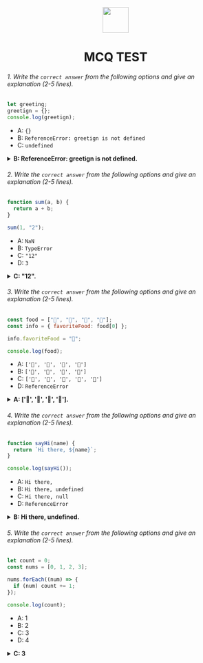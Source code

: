 <div align="center">
  <img height="60" src="https://edurev.gumlet.io/AllImages/original/ApplicationImages/CourseImages/944e5d47-8c55-4a89-91e5-22ab5f2798fc_CI.png">
  <h1>MCQ TEST</h1>
</div>

###### 1. Write the `correct answer` from the following options and give an explanation (2-5 lines).

```javascript
let greeting;
greetign = {};
console.log(greetign);
```

- A: `{}`
- B: `ReferenceError: greetign is not defined`
- C: `undefined`

<details><summary><b>B: ReferenceError: greetign is not defined.</b></summary>
<p>

#### Answer:

<i> Here variable is greeting but then attempted to assign an empty object to a variable called greetign, which is a typo and not declared anywhere. As a result, when we try to log greetign, JavaScript will throw a ReferenceError because greetign is not defined in your code. </i>

</p>
</details>

###### 2. Write the `correct answer` from the following options and give an explanation (2-5 lines).

```javascript
function sum(a, b) {
  return a + b;
}

sum(1, "2");
```

- A: `NaN`
- B: `TypeError`
- C: `"12"`
- D: `3`

<details><summary><b>C: "12".</b></summary>
<p>

#### Answer: ?

<i>In JavaScript, the + operator is used for both addition and string concatenation. When we use the + operator with a string and a number, JavaScript will treat it as string concatenation. Here sum function call, you're passing 1 (a number) and "2" (a string) as arguments. JavaScript will convert the number 1 to a string and then concatenate it with the string "2", resulting in the string "12". Therefore, the function will return the string "12".</i>

</p>
</details>

###### 3. Write the `correct answer` from the following options and give an explanation (2-5 lines).

```javascript
const food = ["🍕", "🍫", "🥑", "🍔"];
const info = { favoriteFood: food[0] };

info.favoriteFood = "🍝";

console.log(food);
```

- A: `['🍕', '🍫', '🥑', '🍔']`
- B: `['🍝', '🍫', '🥑', '🍔']`
- C: `['🍝', '🍕', '🍫', '🥑', '🍔']`
- D: `ReferenceError`

<details><summary><b>A: ['🍕', '🍫', '🥑', '🍔'].</b></summary>
<p>

#### Answer: ?

<i>Here first create an array called food with four elements. Then, create an object info with a property favoriteFood that is initially assigned the first element of the food array, which is "🍕".

However, after that, we change the value of info.favoriteFood to "🍝". This change only affects the info object, and it doesn't modify the original food array. So, when you log the food array to the console, it remains unchanged and will output ['🍕', '🍫', '🥑', '🍔'].</i>

</p>
</details>

###### 4. Write the `correct answer` from the following options and give an explanation (2-5 lines).

```javascript
function sayHi(name) {
  return `Hi there, ${name}`;
}

console.log(sayHi());
```

- A: `Hi there,`
- B: `Hi there, undefined`
- C: `Hi there, null`
- D: `ReferenceError`

<details><summary><b>B: Hi there, undefined.</b></summary>
<p>

#### Answer: ?

<i>Here the sayHi function, there is a parameter name that is used in the template string. When you call sayHi() without passing any arguments, the name parameter is undefined because you didn't provide a value for it. As a result, the template string includes "undefined," and the function returns "Hi there, undefined."</i>

</p>
</details>

###### 5. Write the `correct answer` from the following options and give an explanation (2-5 lines).

```javascript
let count = 0;
const nums = [0, 1, 2, 3];

nums.forEach((num) => {
  if (num) count += 1;
});

console.log(count);
```

- A: 1
- B: 2
- C: 3
- D: 4

<details><summary><b>C: 3</b></summary>
<p>

#### Answer: ?

<i>num = 0 (falsy) -> count remains 0
num = 1 (truthy) -> count becomes 1
num = 2 (truthy) -> count becomes 2
num = 3 (truthy) -> count becomes 3</i>

</p>
</details>